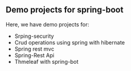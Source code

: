 <h2>Demo projects for spring-boot</h2>

Here, we have demo projects for:

<ul>
<li>Srping-security</li>
<li>Crud operations using spring with hibernate</li>
<li>Spring rest mvc</li>
<li>Spring-Rest Api</li>
<li>Thmeleaf with spring-bot</li>
</ul>


